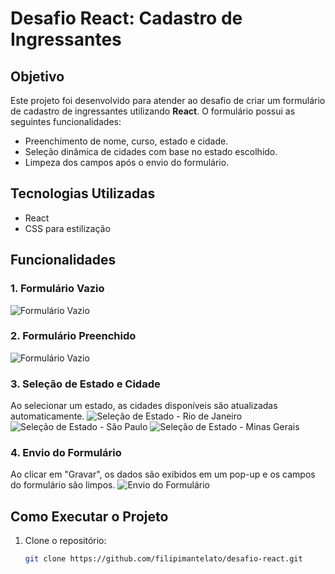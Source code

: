 # Desafio React: Cadastro de Ingressantes

## Objetivo
Este projeto foi desenvolvido para atender ao desafio de criar um formulário de cadastro de ingressantes utilizando **React**. O formulário possui as seguintes funcionalidades:
- Preenchimento de nome, curso, estado e cidade.
- Seleção dinâmica de cidades com base no estado escolhido.
- Limpeza dos campos após o envio do formulário.

## Tecnologias Utilizadas
- React
- CSS para estilização

## Funcionalidades
### 1. Formulário Vazio
![Formulário Vazio](https://imgur.com/rtHaLuM.png)

### 2. Formulário Preenchido
![Formulário Vazio](https://imgur.com/rtHaLuM.png)

### 3. Seleção de Estado e Cidade
Ao selecionar um estado, as cidades disponíveis são atualizadas automaticamente.
![Seleção de Estado - Rio de Janeiro](https://i.imgur.com/I9SK3Sn.png)
![Seleção de Estado - São Paulo](https://i.imgur.com/G9jKYNC.png)
![Seleção de Estado - Minas Gerais](https://i.imgur.com/Pygn0qu.png)

### 4. Envio do Formulário
Ao clicar em "Gravar", os dados são exibidos em um pop-up e os campos do formulário são limpos.
![Envio do Formulário](https://i.imgur.com/qoFKlbh.png)

## Como Executar o Projeto
1. Clone o repositório:
   ```bash
   git clone https://github.com/filipimantelato/desafio-react.git

